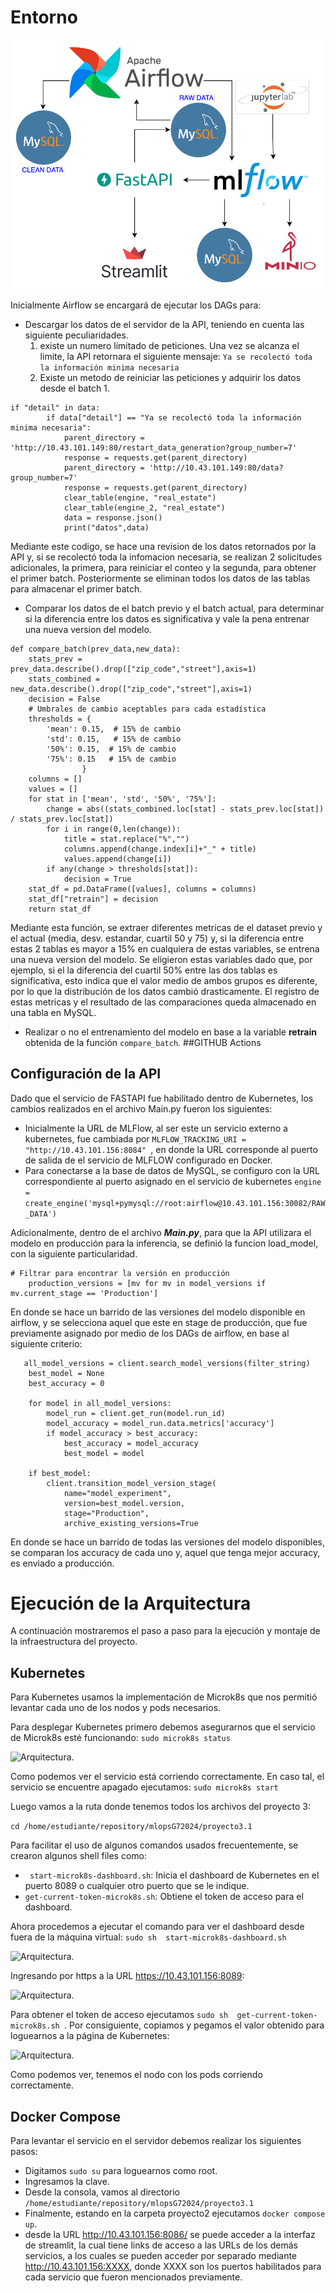 # Entorno #

![Arquitectura.](./img/arquitectura_3.png) 

Inicialmente Airflow se encargará de ejecutar los DAGs para:

- Descargar los datos de el servidor de la API, teniendo en cuenta las siguiente peculiaridades.
    1. existe un numero limitado de peticiones. Una vez se alcanza el limite, la API retornara el siguiente mensaje: ```Ya se recolectó toda la información minima necesaria```
   2. Existe un metodo de reiniciar las peticiones y adquirir los datos desde el batch 1.
```
if "detail" in data:
        if data["detail"] == "Ya se recolectó toda la información minima necesaria":
            parent_directory = 'http://10.43.101.149:80/restart_data_generation?group_number=7'
            response = requests.get(parent_directory)
            parent_directory = 'http://10.43.101.149:80/data?group_number=7'
            response = requests.get(parent_directory)
            clear_table(engine, "real_estate")
            clear_table(engine_2, "real_estate")     
            data = response.json()    
            print("datos",data)
```
Mediante este codigo, se hace una revision de los datos retornados por la API y, si se recolectó toda la infomacion necesaria, se realizan 2 solicitudes adicionales, la primera, para reiniciar el conteo y la segunda, para obtener el primer batch. Posteriormente se eliminan todos los datos de las tablas para almacenar el primer batch.

- Comparar los datos de el batch previo y el batch actual, para determinar si la diferencia entre los datos es significativa y vale la pena entrenar una nueva version del modelo.
```
def compare_batch(prev_data,new_data):
    stats_prev = prev_data.describe().drop(["zip_code","street"],axis=1)
    stats_combined = new_data.describe().drop(["zip_code","street"],axis=1)
    decision = False
    # Umbrales de cambio aceptables para cada estadística
    thresholds = {
        'mean': 0.15,  # 15% de cambio
        'std': 0.15,   # 15% de cambio
        '50%': 0.15,  # 15% de cambio
        '75%': 0.15   # 15% de cambio
                }
    columns = []
    values = []
    for stat in ['mean', 'std', '50%', '75%']:
        change = abs((stats_combined.loc[stat] - stats_prev.loc[stat]) / stats_prev.loc[stat])
        for i in range(0,len(change)):
            title = stat.replace("%","")
            columns.append(change.index[i]+"_" + title)
            values.append(change[i])
        if any(change > thresholds[stat]):
            decision = True
    stat_df = pd.DataFrame([values], columns = columns)
    stat_df["retrain"] = decision
    return stat_df
```
Mediante esta función, se extraer diferentes metricas de el dataset previo y el actual (media, desv. estandar, cuartil 50 y 75) y, si la diferencia entre estas 2 tablas es mayor a 15% en cualquiera de estas variables, se entrena una nueva version del modelo. Se eligieron estas variables dado que, por ejemplo, si el la diferencia del cuartil 50% entre las dos tablas es significativa, esto indica que el valor medio de ambos grupos es diferente, por lo que la distribución de los datos cambió drasticamente. El registro de estas metricas y el resultado de las comparaciones queda almacenado en una tabla en MySQL.
- Realizar o no el entrenamiento del modelo en base a la variable **retrain** obtenida de la función ```compare_batch```.
##GITHUB Actions
 
## Configuración de la API

Dado que el servicio de FASTAPI fue habilitado dentro de Kubernetes, los cambios realizados en el archivo Main.py fueron los siguientes:
- Inicialmente la URL de MLFlow, al ser este un servicio externo a kubernetes, fue cambiada por ```MLFLOW_TRACKING_URI = "http://10.43.101.156:8084" ```, en donde la URL corresponde al puerto de salida de el servicio de MLFLOW configurado en Docker.
- Para conectarse a la base de datos de MySQL, se configuro con la URL correspondiente al puerto asignado en el servicio de kubernetes ```engine = create_engine('mysql+pymysql://root:airflow@10.43.101.156:30082/RAW_DATA')```

Adicionalmente, dentro de el archivo ***Main.py***, para que la API utilizara el modelo en producción para la inferencia, se definió la funcion load_model, con la siguiente particularidad. 

```
# Filtrar para encontrar la versión en producción
    production_versions = [mv for mv in model_versions if mv.current_stage == 'Production']
```
En donde se hace un barrido de las versiones del modelo disponible en airflow, y se selecciona aquel que este en stage de producción, que fue previamente asignado por medio de los DAGs de airflow, en base al siguiente criterio:

```
   all_model_versions = client.search_model_versions(filter_string)
    best_model = None
    best_accuracy = 0

    for model in all_model_versions:
        model_run = client.get_run(model.run_id)
        model_accuracy = model_run.data.metrics['accuracy']
        if model_accuracy > best_accuracy:
            best_accuracy = model_accuracy
            best_model = model

    if best_model:
        client.transition_model_version_stage(
            name="model_experiment",
            version=best_model.version,
            stage="Production",
            archive_existing_versions=True
```

En donde se hace un barrido de todas las versiones del modelo disponibles, se comparan los accuracy de cada uno y, aquel que tenga mejor accuracy, es enviado a producción.
# Ejecución de la Arquitectura
A continuación mostraremos el paso a paso para la ejecución y montaje de la infraestructura del proyecto.



## Kubernetes
Para Kubernetes usamos la implementación de Microk8s que nos permitió levantar cada uno de los nodos y pods necesarios. 

Para desplegar Kubernetes primero debemos asegurarnos que el servicio de Microk8s esté funcionando:
```sudo microk8s status ```

![Arquitectura.](./img/microk8s_status.png) 

Como podemos ver el servicio está corriendo correctamente. En caso tal, el servicio se encuentre apagado ejecutamos:
```sudo microk8s start ```

Luego vamos a la ruta donde tenemos todos los archivos del proyecto 3:

``` cd /home/estudiante/repository/mlopsG72024/proyecto3.1 ```

Para facilitar el uso de algunos comandos usados frecuentemente, se crearon algunos shell files como:
- ```  start-microk8s-dashboard.sh ```: Inicia el dashboard de Kubernetes en el puerto 8089 o cualquier otro puerto que se le indique.
- ``` get-current-token-microk8s.sh ```: Obtiene el token de acceso para el dashboard.

Ahora procedemos a ejecutar el comando para ver el dashboard desde fuera de la máquina virtual:
```sudo sh  start-microk8s-dashboard.sh ```

![Arquitectura.](./img/microk8s_start_dashboard.png) 

Ingresando por https a la URL https://10.43.101.156:8089:

![Arquitectura.](./img/kubernetes_login.png) 

Para obtener el token de acceso ejecutamos ```sudo sh  get-current-token-microk8s.sh ```. Por consiguiente, copiamos y pegamos el valor obtenido para loguearnos a la página de Kubernetes:

![Arquitectura.](./img/kubernetes_dashboard.png) 

Como podemos ver, tenemos el nodo con los pods corriendo correctamente.

## Docker Compose
Para levantar el servicio en el servidor debemos realizar los siguientes pasos:
- Digitamos ``` sudo su ``` para loguearnos como root.
- Ingresamos la clave.
- Desde la consola, vamos al directorio ``` /home/estudiante/repository/mlopsG72024/proyecto3.1 ```
- Finalmente, estando en la carpeta proyecto2 ejecutamos ``` docker compose up ```.
- desde la URL http://10.43.101.156:8086/ se puede acceder a la interfaz de streamlit, la cual tiene links de acceso a las URLs de los demás servicios, a los cuales se pueden acceder por separado mediante http://10.43.101.156:XXXX, donde XXXX son los puertos habilitados para cada servicio que fueron mencionados previamente.


 

